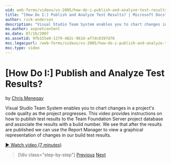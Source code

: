 ```yaml
---
uid: web-forms/videos/vs-2005/how-do-i-publish-and-analyze-test-results
title: "[How Do I:] Publish and Analyze Test Results? | Microsoft Docs"
author: rick-anderson
description: "Visual Studio Team System enables you to chart changes in a project's code quality as the project progresses. This video provides instructions on how to publ..."
ms.author: aspnetcontent
ms.date: 07/16/2007
ms.assetid: 9fb155e0-1379-482c-963d-af7dc0397d76
msc.legacyurl: /web-forms/videos/vs-2005/how-do-i-publish-and-analyze-test-results
msc.type: video
---
```

[How Do I:] Publish and Analyze Test Results?
====================
by [Chris Menegay](https://twitter.com/CMenegay)

Visual Studio Team System enables you to chart changes in a project's code quality as the project progresses. This video provides instructions on how to publish test results to the Team Foundation Server project database and associate the results with a build number. We see that after the results are published we can use the Report Manager to view a graphical representation of changes in our build test results.

[&#9654; Watch video (7 minutes)](https://channel9.msdn.com/Blogs/ASP-NET-Site-Videos/how-do-i-publish-and-analyze-test-results)

> [!div class="step-by-step"]
> [Previous](how-do-i-use-generic-tests.md)
> [Next](how-do-i-discover-application-changes-prior-to-deployment.md)
